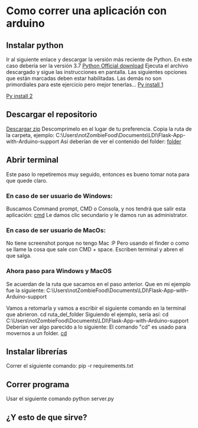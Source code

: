 # Como correr una aplicación con arduino
## Instalar python
Ir al siguiente enlace y descargar la versión más reciente de Python. En este caso debería ser la versión 3.7
[Python Official download](https://www.python.org/downloads/)
Ejecuta el archivo descargado y sigue las instrucciones en pantalla. Las siguientes opciones que están marcadas deben estar habilitadas. Las demás no son primordiales para este ejercicio pero mejor tenerlas...
[Py install 1](https://i.imgur.com/ceP7qkR.png "Py install 1")

[Py install 2](https://i.imgur.com/ceP7qkR.png "Py install 2")

## Descargar el repositorio
[Descargar zip](https://github.com/NotZombieFood/Flask-App-with-Arduino-support/archive/master.zip)
Descomprimelo en el lugar de tu preferencia.
Copia la ruta de la carpeta, ejemplo:
C:\Users\notZombieFood\Documents\LDI\Flask-App-with-Arduino-support
Así deberían de ver el contenido del folder:
[folder](https://i.imgur.com/kax7kV1.png "folder")


## Abrir terminal
Este paso lo repetiremos muy seguido, entonces es bueno tomar nota para que quede claro.
### En caso de ser usuario de Windows:
Buscamos Command prompt, CMD o Consola, y nos tendrá que salir esta aplicación:
[cmd](https://i.imgur.com/N12iWBo.png "cmd")
Le damos clic secundario y le damos run as administrator. 
### En caso de ser usuario de MacOs:
No tiene screenshot porque no tengo Mac :P Pero usando el finder o como se llame la cosa que sale con CMD + space. Escriben terminal y abren el que salga.

### Ahora paso para Windows y MacOS
Se acuerdan de la ruta que sacamos en el paso anterior. Que en mi ejemplo fue la siguiente:
C:\Users\notZombieFood\Documents\LDI\Flask-App-with-Arduino-support

Vamos a retomarla y vamos a escribir el siguiente comando en la terminal que abrieron.
cd ruta_del_folder
Siguiendo el ejemplo, sería así:
cd C:\Users\notZombieFood\Documents\LDI\Flask-App-with-Arduino-support
Deberían ver algo parecido a lo siguiente:
El comando "cd" es usado para movernos a un folder. 
[cd](https://i.imgur.com/wnKtwnh.png "cd")

## Instalar librerías 
Correr el siguiente comando:
pip -r requirements.txt

## Correr programa 
Usar el siguiente comando 
python server.py

## ¿Y esto de que sirve?


